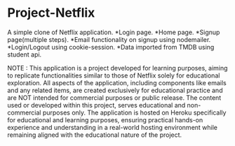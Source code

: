 # Project-Netflix
A simple clone of Netflix application.
*Login page.
*Home page.
*Signup page(multiple steps).
*Email functionality on signup using nodemailer.
*Login/Logout using cookie-session.
*Data imported from TMDB using student api.

NOTE : This application is a project developed for learning purposes, aiming to replicate functionalities similar to those of Netflix solely for educational exploration. All aspects of the application, including components like emails and any related items, are created exclusively for educational practice and are NOT intended for commercial purposes or public release. The content used or developed within this project, serves educational and non-commercial purposes only.            The application is hosted on Heroku specifically for educational and learning purposes, ensuring practical hands-on experience and understanding in a real-world hosting environment while remaining aligned with the educational nature of the project.
